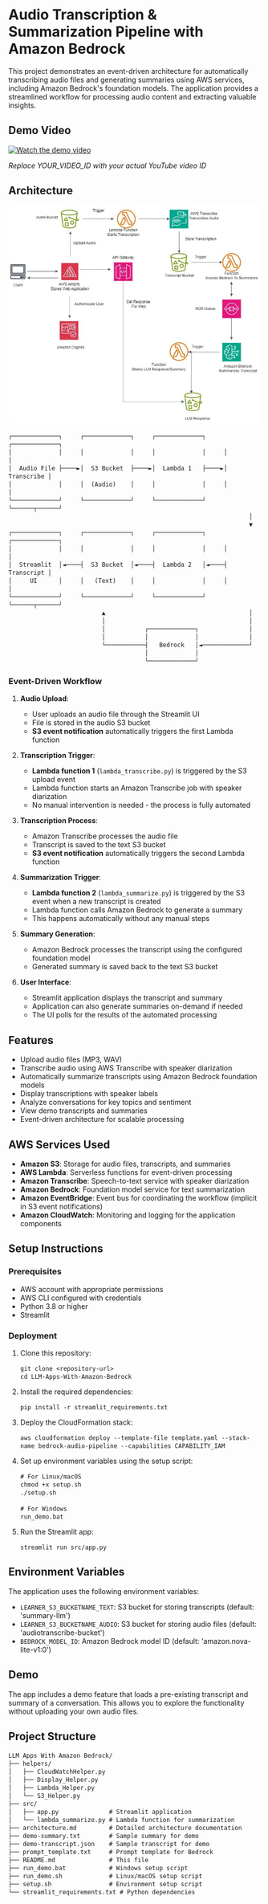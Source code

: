 
# Audio Transcription & Summarization Pipeline with Amazon Bedrock

This project demonstrates an event-driven architecture for automatically transcribing audio files and generating summaries using AWS services, including Amazon Bedrock's foundation models. The application provides a streamlined workflow for processing audio content and extracting valuable insights.

## Demo Video

[![Watch the demo video](https://img.youtube.com/vi/YOUR_VIDEO_ID/0.jpg)](https://www.youtube.com/watch?v=YOUR_VIDEO_ID)

*Replace YOUR_VIDEO_ID with your actual YouTube video ID*

## Architecture

![Architecture Diagram](architecture.jpg)

```
┌─────────────┐     ┌─────────────┐     ┌─────────────┐     ┌─────────────┐
│             │     │             │     │             │     │             │
│  Audio File ├────►│  S3 Bucket  ├────►│  Lambda 1   ├────►│  Transcribe │
│             │     │  (Audio)    │     │             │     │             │
└─────────────┘     └─────────────┘     └─────────────┘     └──────┬──────┘
                                                                   │
                                                                   ▼
┌─────────────┐     ┌─────────────┐     ┌─────────────┐     ┌─────────────┐
│             │     │             │     │             │     │             │
│  Streamlit  │◄────┤  S3 Bucket  │◄────┤  Lambda 2   │◄────┤  Transcript │
│     UI      │     │   (Text)    │     │             │     │             │
└─────────────┘     └─────────────┘     └─────────────┘     └──────┬──────┘
                          ▲                                        │
                          │                                        │
                          │           ┌─────────────┐              │
                          │           │             │              │
                          └───────────┤   Bedrock   │◄─────────────┘
                                      │             │
                                      └─────────────┘
```

### Event-Driven Workflow

1. **Audio Upload**:
   - User uploads an audio file through the Streamlit UI
   - File is stored in the audio S3 bucket
   - **S3 event notification** automatically triggers the first Lambda function

2. **Transcription Trigger**:
   - **Lambda function 1** (`lambda_transcribe.py`) is triggered by the S3 upload event
   - Lambda function starts an Amazon Transcribe job with speaker diarization
   - No manual intervention is needed - the process is fully automated

3. **Transcription Process**:
   - Amazon Transcribe processes the audio file
   - Transcript is saved to the text S3 bucket
   - **S3 event notification** automatically triggers the second Lambda function

4. **Summarization Trigger**:
   - **Lambda function 2** (`lambda_summarize.py`) is triggered by the S3 event when a new transcript is created
   - Lambda function calls Amazon Bedrock to generate a summary
   - This happens automatically without any manual steps

5. **Summary Generation**:
   - Amazon Bedrock processes the transcript using the configured foundation model
   - Generated summary is saved back to the text S3 bucket

6. **User Interface**:
   - Streamlit application displays the transcript and summary
   - Application can also generate summaries on-demand if needed
   - The UI polls for the results of the automated processing

## Features

- Upload audio files (MP3, WAV)
- Transcribe audio using AWS Transcribe with speaker diarization
- Automatically summarize transcripts using Amazon Bedrock foundation models
- Display transcriptions with speaker labels
- Analyze conversations for key topics and sentiment
- View demo transcripts and summaries
- Event-driven architecture for scalable processing

## AWS Services Used

- **Amazon S3**: Storage for audio files, transcripts, and summaries
- **AWS Lambda**: Serverless functions for event-driven processing
- **Amazon Transcribe**: Speech-to-text service with speaker diarization
- **Amazon Bedrock**: Foundation model service for text summarization
- **Amazon EventBridge**: Event bus for coordinating the workflow (implicit in S3 event notifications)
- **Amazon CloudWatch**: Monitoring and logging for the application components

## Setup Instructions

### Prerequisites

- AWS account with appropriate permissions
- AWS CLI configured with credentials
- Python 3.8 or higher
- Streamlit

### Deployment

1. Clone this repository:
   ```
   git clone <repository-url>
   cd LLM-Apps-With-Amazon-Bedrock
   ```

2. Install the required dependencies:
   ```
   pip install -r streamlit_requirements.txt
   ```

3. Deploy the CloudFormation stack:
   ```
   aws cloudformation deploy --template-file template.yaml --stack-name bedrock-audio-pipeline --capabilities CAPABILITY_IAM
   ```

4. Set up environment variables using the setup script:
   ```
   # For Linux/macOS
   chmod +x setup.sh
   ./setup.sh
   
   # For Windows
   run_demo.bat
   ```

5. Run the Streamlit app:
   ```
   streamlit run src/app.py
   ```

## Environment Variables

The application uses the following environment variables:
- `LEARNER_S3_BUCKETNAME_TEXT`: S3 bucket for storing transcripts (default: 'summary-llm')
- `LEARNER_S3_BUCKETNAME_AUDIO`: S3 bucket for storing audio files (default: 'audiotranscribe-bucket')
- `BEDROCK_MODEL_ID`: Amazon Bedrock model ID (default: 'amazon.nova-lite-v1:0')

## Demo

The app includes a demo feature that loads a pre-existing transcript and summary of a conversation. This allows you to explore the functionality without uploading your own audio files.

## Project Structure

```
LLM Apps With Amazon Bedrock/
├── helpers/
│   ├── CloudWatchHelper.py
│   ├── Display_Helper.py
│   ├── Lambda_Helper.py
│   └── S3_Helper.py
├── src/
│   ├── app.py              # Streamlit application
│   └── lambda_summarize.py # Lambda function for summarization
├── architecture.md         # Detailed architecture documentation
├── demo-summary.txt        # Sample summary for demo
├── demo-transcript.json    # Sample transcript for demo
├── prompt_template.txt     # Prompt template for Bedrock
├── README.md               # This file
├── run_demo.bat            # Windows setup script
├── run_demo.sh             # Linux/macOS setup script
├── setup.sh                # Environment setup script
└── streamlit_requirements.txt # Python dependencies
